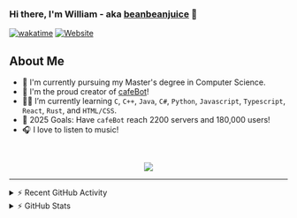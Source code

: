 ### Hi there, I'm William - aka [beanbeanjuice][website] 👋

[![wakatime](https://wakatime.com/badge/user/beeb4317-977b-4b19-878a-21e9aa8e43ed.svg?style=for-the-badge)](https://wakatime.com/@beeb4317-977b-4b19-878a-21e9aa8e43ed)
[![Website](https://uptime.beanbeanjuice.com/api/badge/5/uptime/24?style=for-the-badge&label=beanbeanjuice.com)](https://beanbeanjuice.com)

## About Me

- 🏫 I'm currently pursuing my Master's degree in Computer Science.
- 🤖 I'm the proud creator of [cafeBot][cafeBot]!
- 🧑‍🎓 I’m currently learning `C`, `C++`, `Java`, `C#`, `Python`, `Javascript`, `Typescript`, `React`, `Rust`, and `HTML/CSS`.
- 🥅 2025 Goals: Have `cafeBot` reach 2200 servers and 180,000 users!
- 🎧 I love to listen to music!

<br />

<p align="center">
  <img src="https://novatorem-git-main-beanbeanjuices-projects.vercel.app/api/spotify" />
</p>

---

<details>
  <summary>⚡ Recent GitHub Activity</summary>
  
<!--START_SECTION:activity-->
1. 🗣 Commented on [#1018](https://github.com/UC-Davis-molecular-computing/scadnano/pull/1018#issuecomment-2814212832) in [UC-Davis-molecular-computing/scadnano](https://github.com/UC-Davis-molecular-computing/scadnano)
2. 💪 Opened PR [#1017](https://github.com/UC-Davis-molecular-computing/scadnano/pull/1017) in [UC-Davis-molecular-computing/scadnano](https://github.com/UC-Davis-molecular-computing/scadnano)
3. 🗣 Commented on [#54](https://github.com/include-davis/Include-Estore-Manager/pull/54#issuecomment-2656596336) in [include-davis/Include-Estore-Manager](https://github.com/include-davis/Include-Estore-Manager)
4. 💪 Opened PR [#54](https://github.com/include-davis/Include-Estore-Manager/pull/54) in [include-davis/Include-Estore-Manager](https://github.com/include-davis/Include-Estore-Manager)
5. 💪 Opened PR [#1010](https://github.com/UC-Davis-molecular-computing/scadnano/pull/1010) in [UC-Davis-molecular-computing/scadnano](https://github.com/UC-Davis-molecular-computing/scadnano)
<!--END_SECTION:activity-->

</details>

<details>
  <summary>⚡ GitHub Stats</summary>

  <!-- [GitHub Stats] -->
  <div align="center">
    <br>
    <a href="https://github.com/beanbeanjuice">
    <img height="160em" src="https://github-readme-stats.vercel.app/api?username=beanbeanjuice&show_icons=true&theme=tokyonight&include_all_commits=true&count_private=true"/>
    <img height="160em" src="https://github-readme-stats.vercel.app/api/top-langs/?username=beanbeanjuice&layout=compact&langs_count=8&theme=tokyonight&count_private=true"/>
  </div>

</details>

[website]: https://www.beanbeanjuice.com
[cafeBot]: https://www.github.com/beanbeanjuice/cafeBot
[twitter]: https://twitter.com/beanbeanjuice
[youtube]: https://youtube.com/beanbeanjuice
[instagram]: https://instagram.com/beanbeanjuice
[webdevplaylist]: https://www.youtube.com/playlist?list=PLkwxH9e_vrAJ0WbEsFA9W3I1W-g_BTsbt
[jsplaylist]: https://www.youtube.com/playlist?list=PLkwxH9e_vrALRJKu7wfXby3MKeflhTu6B
[cssplaylist]: https://www.youtube.com/playlist?list=PLkwxH9e_vrALSdvZuEh6gqQdmDoDIoqz4
[reactplaylist]: https://www.youtube.com/playlist?list=PLkwxH9e_vrAK4TdffpxKY3QGyHCpxFcQ0
